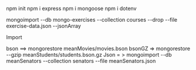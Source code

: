 
npm init
npm i express
npm i mongoose
npm i dotenv

mongoimport --db mongo-exercises --collection courses --drop --file exercise-data.json --jsonArray


Import

bson  ==>  mongorestore  meanMovies/movies.bson
bsonGZ => mongorestore --gzip meanStudents/students.bson.gz
Json = >  mongoimport --db meanSenators  --collection senators --file meanSenators.json